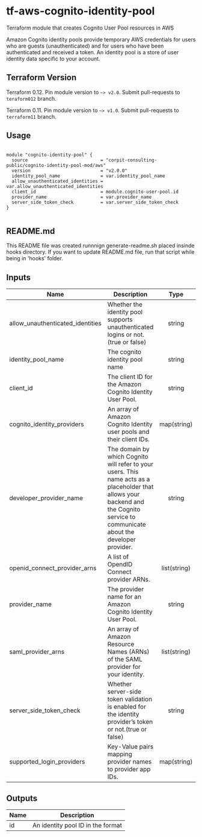 
# tf-aws-cognito-identity-pool

Terraform module that creates Cognito User Pool resources in AWS

  Amazon Cognito identity pools provide temporary AWS credentials for users who are guests (unauthenticated) and for users who have been authenticated and received a token. An identity pool is a store of user identity data specific to your account.

## Terraform Version

Terraform 0.12. Pin module version to `~> v2.0`. Submit pull-requests to `teraform012` branch.

Terraform 0.11. Pin module version to `~> v1.0`. Submit pull-requests to `terraform11` branch.
## Usage

```hcl

module "cognito-identity-pool" {
  source                           = "corpit-consulting-public/cognito-identity-pool-mod/aws"
  version                          = "v2.0.0"
  identity_pool_name               = var.identity_pool_name
  allow_unauthenticated_identities = var.allow_unauthenticated_identities
  client_id                        = module.cognito-user-pool.id
  provider_name                    = var.provider_name
  server_side_token_check          = var.server_side_token_check
}


```


## README.md
This README file was created runnnign generate-readme.sh placed insinde hooks directory.
If you want to update README.md file, run that script while being in 'hooks' folder.
## Inputs

| Name | Description | Type | Default | Required |
|------|-------------|:----:|:-----:|:-----:|
| allow\_unauthenticated\_identities | Whether the identity pool supports unauthenticated logins or not.\(true or false\) | string | n/a | yes |
| identity\_pool\_name | The cognito identity pool name | string | n/a | yes |
| client\_id | The client ID for the Amazon Cognito Identity User Pool. | string | `""` | no |
| cognito\_identity\_providers | An array of Amazon Cognito Identity user pools and their client IDs. | map(string) | `<map>` | no |
| developer\_provider\_name | The domain by which Cognito will refer to your users. This name acts as a placeholder that allows your backend and the Cognito service to communicate about the developer provider. | string | `""` | no |
| openid\_connect\_provider\_arns | A list of OpendID Connect provider ARNs. | list(string) | `<list>` | no |
| provider\_name | The provider name for an Amazon Cognito Identity User Pool. | string | `""` | no |
| saml\_provider\_arns | An array of Amazon Resource Names \(ARNs\) of the SAML provider for your identity. | list(string) | `<list>` | no |
| server\_side\_token\_check | Whether server-side token validation is enabled for the identity provider’s token or not.\(true or false\) | string | `""` | no |
| supported\_login\_providers | Key-Value pairs mapping provider names to provider app IDs. | map(string) | `<map>` | no |

## Outputs

| Name | Description |
|------|-------------|
| id | An identity pool ID in the format |

